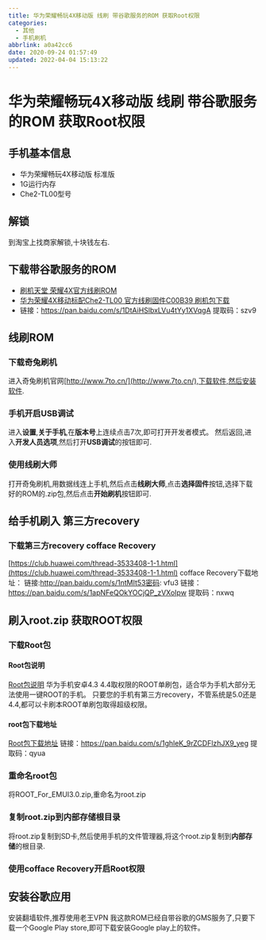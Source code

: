 ```yaml
---
title: 华为荣耀畅玩4X移动版 线刷 带谷歌服务的ROM 获取Root权限
categories: 
  - 其他
  - 手机刷机
abbrlink: a0a42cc6
date: 2020-09-24 01:57:49
updated: 2022-04-04 15:13:22
---
```

# 华为荣耀畅玩4X移动版 线刷 带谷歌服务的ROM 获取Root权限
## 手机基本信息
- 华为荣耀畅玩4X移动版 标准版
- 1G运行内存
- Che2-TL00型号

## 解锁
到淘宝上找商家解锁,十块钱左右.

## 下载带谷歌服务的ROM
- [刷机天堂 荣耀4X官方线刷ROM](http://shuajitt.com/firmwarelist/huawei-rongyao4x/)
- [华为荣耀4X移动标配Che2-TL00 官方线刷固件C00B39 刷机包下载](http://shuajitt.com/firmwarelist/huawei-rongyao4x/1110.html)
- 链接：https://pan.baidu.com/s/1DtAiHSlbxLVu4tYy1XVqgA   提取码：szv9 

## 线刷ROM
### 下载奇兔刷机
进入奇兔刷机官网[http://www.7to.cn/](http://www.7to.cn/),下载软件,然后安装软件.
### 手机开启USB调试
进入**设置**,**关于手机**,在**版本号**上连续点击7次,即可打开开发者模式。
然后返回,进入**开发人员选项**,然后打开**USB调试**的按钮即可.
### 使用线刷大师
打开奇兔刷机,用数据线连上手机,然后点击**线刷大师**,点击**选择固件**按钮,选择下载好的ROM的.zip包,然后点击**开始刷机**按钮即可.

## 给手机刷入 第三方recovery
### 下载第三方recovery cofface Recovery
[https://club.huawei.com/thread-3533408-1-1.html](https://club.huawei.com/thread-3533408-1-1.html)
cofface Recovery下载地址：
链接:http://pan.baidu.com/s/1ntMIt53密码: vfu3
链接：https://pan.baidu.com/s/1apNFeQOkYOCjQP_zVXoIpw 提取码：nxwq

## 刷入root.zip 获取ROOT权限

### 下载Root包
#### Root包说明
[Root包说明](https://www.huaweirom.com/bibei/2686.html)
华为手机安卓4.3 4.4取权限的ROOT单刷包，适合华为手机大部分无法使用一键ROOT的手机。
只要您的手机有第三方recovery，不管系统是5.0还是4.4,都可以卡刷本ROOT单刷包取得超级权限。

#### root包下载地址
[Root包下载地址](https://www.huaweirom.com/hua/download.html?open=0&aid=2686&cid=3)
链接：https://pan.baidu.com/s/1ghleK_9rZCDFlzhJX9_yeg  提取码：qyua

### 重命名root包
将ROOT_For_EMUI3.0.zip,重命名为root.zip
### 复制root.zip到内部存储根目录
将root.zip复制到SD卡,然后使用手机的文件管理器,将这个root.zip复制到**内部存储**的根目录.
### 使用cofface Recovery开启Root权限

## 安装谷歌应用
安装翻墙软件,推荐使用老王VPN
我这款ROM已经自带谷歌的GMS服务了,只要下载一个Google Play store,即可下载安装Google play上的软件。
